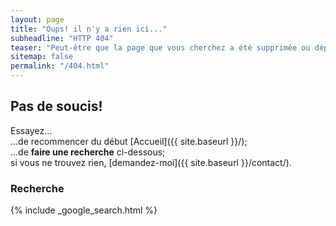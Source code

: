 ```yaml
---
layout: page
title: "Oups! il n'y a rien ici..."
subheadline: "HTTP 404"
teaser: "Peut-être que la page que vous cherchez a été supprimée ou déplacée; ou que vous vous êtes trompé dans le lien?"
sitemap: false
permalink: "/404.html"
---
```

## Pas de soucis!

Essayez...  
...de recommencer du début [Accueil]({{ site.baseurl }}/);  
...de **faire une recherche** ci-dessous;  
si vous ne trouvez rien, [demandez-moi]({{ site.baseurl }}/contact/).

### Recherche

{% include _google_search.html %}
